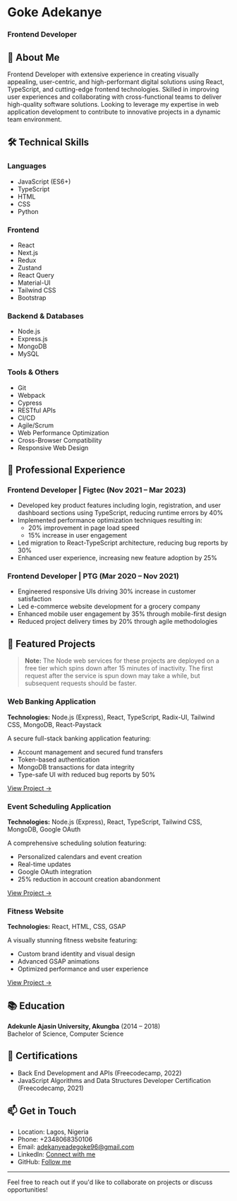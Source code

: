 # Goke Adekanye
### Frontend Developer

## 👋 About Me
Frontend Developer with extensive experience in creating visually appealing, user-centric, and high-performant digital solutions using React, TypeScript, and cutting-edge frontend technologies. Skilled in improving user experiences and collaborating with cross-functional teams to deliver high-quality software solutions. Looking to leverage my expertise in web application development to contribute to innovative projects in a dynamic team environment.

## 🛠️ Technical Skills

### Languages
- JavaScript (ES6+)
- TypeScript
- HTML
- CSS
- Python

### Frontend
- React
- Next.js
- Redux
- Zustand
- React Query
- Material-UI
- Tailwind CSS
- Bootstrap

### Backend & Databases
- Node.js
- Express.js
- MongoDB
- MySQL

### Tools & Others
- Git
- Webpack
- Cypress
- RESTful APIs
- CI/CD
- Agile/Scrum
- Web Performance Optimization
- Cross-Browser Compatibility
- Responsive Web Design

## 💼 Professional Experience

### Frontend Developer | Figtec (Nov 2021 – Mar 2023)
- Developed key product features including login, registration, and user dashboard sections using TypeScript, reducing runtime errors by 40%
- Implemented performance optimization techniques resulting in:
  - 20% improvement in page load speed
  - 15% increase in user engagement
- Led migration to React-TypeScript architecture, reducing bug reports by 30%
- Enhanced user experience, increasing new feature adoption by 25%

### Frontend Developer | PTG (Mar 2020 – Nov 2021)
- Engineered responsive UIs driving 30% increase in customer satisfaction
- Led e-commerce website development for a grocery company
- Enhanced mobile user engagement by 35% through mobile-first design
- Reduced project delivery times by 20% through agile methodologies

## 🚀 Featured Projects

> **Note:** The Node web services for these projects are deployed on a free tier which spins down after 15 minutes of inactivity. The first request after the service is spun down may take a while, but subsequent requests should be faster.

### Web Banking Application
**Technologies:** Node.js (Express), React, TypeScript, Radix-UI, Tailwind CSS, MongoDB, React-Paystack

A secure full-stack banking application featuring:
- Account management and secured fund transfers
- Token-based authentication
- MongoDB transactions for data integrity
- Type-safe UI with reduced bug reports by 50%

[View Project →](https://apebank.vercel.app)

### Event Scheduling Application
**Technologies:** Node.js (Express), React, TypeScript, Tailwind CSS, MongoDB, Google OAuth

A comprehensive scheduling solution featuring:
- Personalized calendars and event creation
- Real-time updates
- Google OAuth integration
- 25% reduction in account creation abandonment

[View Project →](https://schedully.vercel.app)

### Fitness Website
**Technologies:** React, HTML, CSS, GSAP

A visually stunning fitness website featuring:
- Custom brand identity and visual design
- Advanced GSAP animations
- Optimized performance and user experience

[View Project →](https://activefusionfitness.vercel.app)

## 📚 Education
**Adekunle Ajasin University, Akungba** (2014 – 2018)  
Bachelor of Science, Computer Science

## 🏅 Certifications
- Back End Development and APIs (Freecodecamp, 2022)
- JavaScript Algorithms and Data Structures Developer Certification (Freecodecamp, 2021)

## 📫 Get in Touch
- Location: Lagos, Nigeria
- Phone: +2348068350106
- Email: adekanyeadegoke96@gmail.com
- LinkedIn: [Connect with me](https://www.linkedin.com/in/goke-adekanye/)
- GitHub: [Follow me](https://github.com/Goke-Adekanye)

---

Feel free to reach out if you'd like to collaborate on projects or discuss opportunities!
